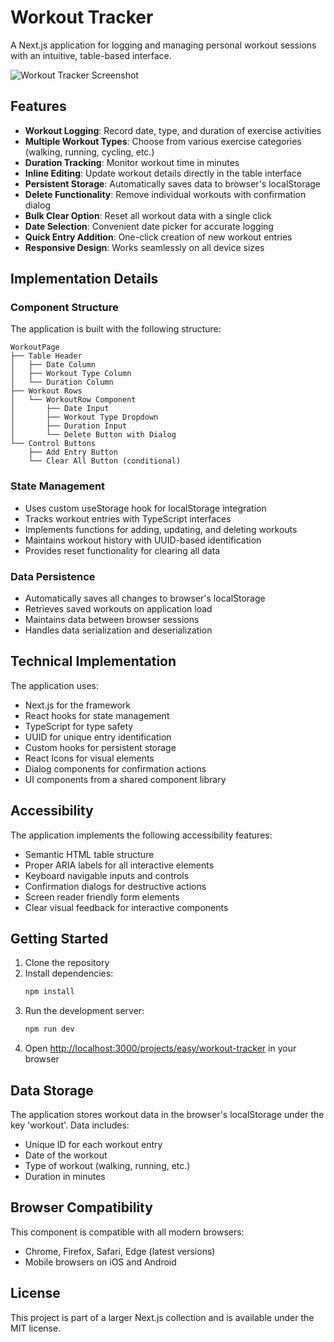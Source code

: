 # Workout Tracker

A Next.js application for logging and managing personal workout sessions with an intuitive, table-based interface.

![Workout Tracker Screenshot](https://ik.imagekit.io/nagoevid/nextjs-projects/workout-tracker.png?updatedAt=1748975569766)

## Features

- **Workout Logging**: Record date, type, and duration of exercise activities
- **Multiple Workout Types**: Choose from various exercise categories (walking, running, cycling, etc.)
- **Duration Tracking**: Monitor workout time in minutes
- **Inline Editing**: Update workout details directly in the table interface
- **Persistent Storage**: Automatically saves data to browser's localStorage
- **Delete Functionality**: Remove individual workouts with confirmation dialog
- **Bulk Clear Option**: Reset all workout data with a single click
- **Date Selection**: Convenient date picker for accurate logging
- **Quick Entry Addition**: One-click creation of new workout entries
- **Responsive Design**: Works seamlessly on all device sizes

## Implementation Details

### Component Structure

The application is built with the following structure:

```
WorkoutPage
├── Table Header
│   ├── Date Column
│   ├── Workout Type Column
│   └── Duration Column
├── Workout Rows
│   └── WorkoutRow Component
│       ├── Date Input
│       ├── Workout Type Dropdown
│       ├── Duration Input
│       └── Delete Button with Dialog
└── Control Buttons
    ├── Add Entry Button
    └── Clear All Button (conditional)
```

### State Management

- Uses custom useStorage hook for localStorage integration
- Tracks workout entries with TypeScript interfaces
- Implements functions for adding, updating, and deleting workouts
- Maintains workout history with UUID-based identification
- Provides reset functionality for clearing all data

### Data Persistence

- Automatically saves all changes to browser's localStorage
- Retrieves saved workouts on application load
- Maintains data between browser sessions
- Handles data serialization and deserialization

## Technical Implementation

The application uses:

- Next.js for the framework
- React hooks for state management
- TypeScript for type safety
- UUID for unique entry identification
- Custom hooks for persistent storage
- React Icons for visual elements
- Dialog components for confirmation actions
- UI components from a shared component library

## Accessibility

The application implements the following accessibility features:

- Semantic HTML table structure
- Proper ARIA labels for all interactive elements
- Keyboard navigable inputs and controls
- Confirmation dialogs for destructive actions
- Screen reader friendly form elements
- Clear visual feedback for interactive components

## Getting Started

1. Clone the repository
2. Install dependencies:
   ```bash
   npm install
   ```
3. Run the development server:
   ```bash
   npm run dev
   ```
4. Open [http://localhost:3000/projects/easy/workout-tracker](http://localhost:3000/projects/easy/workout-tracker) in your browser

## Data Storage

The application stores workout data in the browser's localStorage under the key 'workout'. Data includes:
- Unique ID for each workout entry
- Date of the workout
- Type of workout (walking, running, etc.)
- Duration in minutes

## Browser Compatibility

This component is compatible with all modern browsers:

- Chrome, Firefox, Safari, Edge (latest versions)
- Mobile browsers on iOS and Android

## License

This project is part of a larger Next.js collection and is available under the MIT license. 